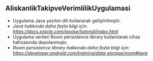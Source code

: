 ## **AliskanlikTakipveVerimlilikUygulamasi** ##
* Uygulama Java yazılım dili kullanarak geliştirilmiştir.
* *Java hakkında daha fazla bilgi için: https://docs.oracle.com/javase/tutorial/index.html*
* Uygulama verileri Room persistence library kullanılarak cihaz hafızasında depolanmıştır.
* *Room persistence library hakkında daha fazla bilgi için: https://developer.android.com/training/data-storage/room#java*
